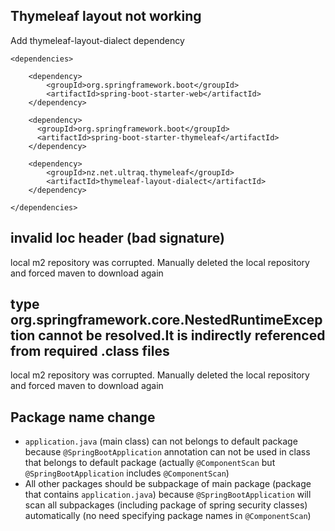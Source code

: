 ## Thymeleaf layout not working
Add thymeleaf-layout-dialect dependency
```
<dependencies>

    <dependency>
        <groupId>org.springframework.boot</groupId>
        <artifactId>spring-boot-starter-web</artifactId>
    </dependency>
    
    <dependency>
      <groupId>org.springframework.boot</groupId>
      <artifactId>spring-boot-starter-thymeleaf</artifactId>
    </dependency>
    
    <dependency>
        <groupId>nz.net.ultraq.thymeleaf</groupId>
        <artifactId>thymeleaf-layout-dialect</artifactId>
    </dependency>
    
</dependencies>
```

## invalid loc header (bad signature)
local m2 repository was corrupted. Manually deleted the local repository and forced maven to download again

## type org.springframework.core.NestedRuntimeException cannot be resolved.It is indirectly referenced from required .class files
local m2 repository was corrupted. Manually deleted the local repository and forced maven to download again

## Package name change
* `application.java` (main class) can not belongs to default package because `@SpringBootApplication` annotation can not be used in class that belongs to default package (actually `@ComponentScan` but `@SpringBootApplication` includes `@ComponentScan`)  
* All other packages should be subpackage of main package (package that contains `application.java`) because `@SpringBootApplication` will scan all subpackages (including package of spring security classes) automatically (no need specifying package names in `@ComponentScan`)

